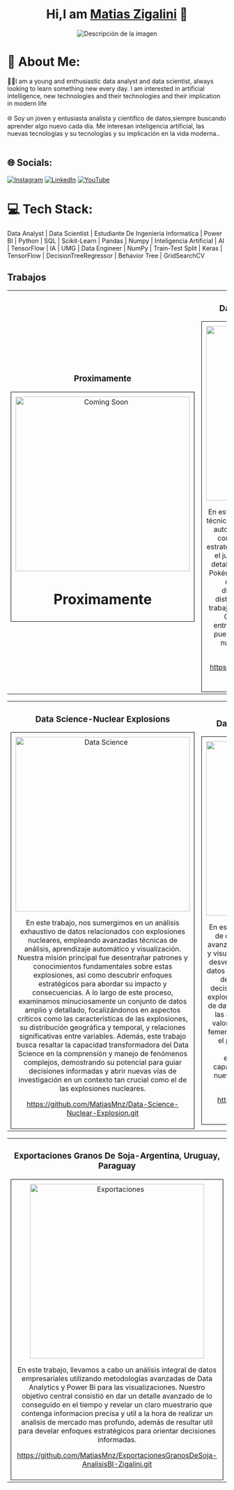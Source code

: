 <div align="center">
<h1 align="center">Hi,I am <a href="https://aristi.dev">Matias Zigalini</a> 👋</h1>
</div>

<p align="center">
  <img src="https://i.imgur.com/0fkKvcr.png" alt="Descripción de la imagen">
</p>

# 💫 About Me:
👨‍💻I am a young and enthusiastic data analyst and data scientist, always looking to learn something new every day. I am interested in artificial intelligence, new technologies and their technologies and their implication in modern life <br><br>🌐 Soy un joven y entusiasta analista y cientifico de datos,siempre buscando aprender algo nuevo cada día. Me interesan inteligencia artificial, las nuevas tecnologías y su tecnologías y su implicación en la vida moderna..<br><br>


## 🌐 Socials:
[![Instagram](https://img.shields.io/badge/Instagram-%23E4405F.svg?logo=Instagram&logoColor=white)](https://instagram.com/matyzigalini) [![LinkedIn](https://img.shields.io/badge/LinkedIn-%230077B5.svg?logo=linkedin&logoColor=white)](https://linkedin.com/in/matiaszigalini)  [![YouTube](https://img.shields.io/badge/YouTube-%23FF0000.svg?logo=YouTube&logoColor=white)](https://youtube.com/@https://www.youtube.com/channel/UCwxLzub9fLh6FW43DAsbDjg) 

# 💻 Tech Stack:
 Data Analyst | Data Scientist | Estudiante De Ingenieria Informatica | Power BI | Python | SQL | Scikit-Learn | Pandas | Numpy | Inteligencia Artificial | AI | TensorFlow | IA | UMG | Data Engineer | NumPy | Train-Test Split | Keras | TensorFlow | DecisionTreeRegressor | Behavior Tree | GridSearchCV
## Trabajos
<table>
  <tr>
    <td width="50%">
      <h3 align="center">Proximamente</h3>
      <div align="center" style="border:1px solid black; padding:10px;">
        <a href="www.linkedin.com/in/matiaszigalini" target="_blank">
          <img src="https://imgur.com/uUuWWwO" width="400" alt="Coming Soon">
        </a>
        <h1>Proximamente</h1>
      </div>
    </td>
    <td width="50%">
      <h3 align="center">Data Science-VideoJuego-Pokemon</h3>
      <div align="center" style="border:1px solid black; padding:10px;">
        <a href="https://github.com/MatiasMnz/Trabajo-Completo-Data-Science-Videojuego.git" target="_blank">
          <img src="https://i.imgur.com/WNzCoNj.png" width="400" alt="Data Science">
        </a>
        <p>En este trabajo nuestro objetivo principal fue utilizar técnicas avanzadas de análisis de datos, aprendizaje automático y visualización para obtener valiosos conocimientos sobre los Pokémon y descubrir estrategias efectivas para vencer a los oponentes en el juego. A lo largo de este proceso, exploramos detalladamente un conjunto de datos completo de Pokémon, donde nos enfocamos en aspectos clave como las estadísticas de los Pokémon, su distribución, correlaciones y características distintivas. Una de las ideas adicionales de este trabajo es demostrar la potencia y versatilidad de la Ciencia de Datos aplicada a un entorno de entretenimiento, mostrando cómo esta disciplina puede llevarnos a superar obstáculos y alcanzar nuevas metas en cualquier ámbito de la vida moderna.</p>
        <p><a href="https://github.com/MatiasMnz/Trabajo-Completo-Data-Science-Videojuego.git">https://github.com/MatiasMnz/Trabajo-Completo-Data-Science-Videojuego.git</a></p>
      </div>
    </td>
  </tr>
</table>

<table>
  <tr>
    <td width="50%">
      <h3 align="center">Data Science-Nuclear Explosions</h3>
      <div align="center" style="border:1px solid black; padding:10px;">
        <a href="https://github.com/MatiasMnz/Data-Science-Nuclear-Explosion.git" target="_blank">
          <img src="https://i.imgur.com/2aRhBoF.png" width="400" alt="Data Science">
        </a>
        <p>En este trabajo, nos sumergimos en un análisis exhaustivo de datos relacionados con explosiones nucleares, empleando avanzadas técnicas de análisis, aprendizaje automático y visualización. Nuestra misión principal fue desentrañar patrones y conocimientos fundamentales sobre estas explosiones, así como descubrir enfoques estratégicos para abordar su impacto y consecuencias. A lo largo de este proceso, examinamos minuciosamente un conjunto de datos amplio y detallado, focalizándonos en aspectos críticos como las características de las explosiones, su distribución geográfica y temporal, y relaciones significativas entre variables. Además, este trabajo busca resaltar la capacidad transformadora del Data Science en la comprensión y manejo de fenómenos complejos, demostrando su potencial para guiar decisiones informadas y abrir nuevas vías de investigación en un contexto tan crucial como el de las explosiones nucleares.</p>
        <p><a href="https://github.com/MatiasMnz/Data-Science-Nuclear-Explosion.git">https://github.com/MatiasMnz/Data-Science-Nuclear-Explosion.git</a></p>
      </div>
    </td>
    <td width="50%">
      <h3 align="center">Data Science-Fortune 500 Companies</h3>
      <div align="center" style="border:1px solid black; padding:10px;">
        <a href="https://github.com/MatiasMnz/Data-Science-Fortune500Company.git" target="_blank">
          <img src="https://i.imgur.com/RwCU97j.png" width="400" alt="Data Science">
        </a>
        <p>En este trabajo, llevamos a cabo un análisis integral de datos empresariales utilizando metodologías avanzadas de Data Science, aprendizaje automático y visualización. Nuestro objetivo central consistió en desvelar patrones e ideas fundamentales dentro de datos financieros de empresas Fortune 500, además de idear enfoques estratégicos para orientar decisiones informadas. A lo largo de este proceso, exploramos a fondo un extenso y detallado conjunto de datos, focalizándonos en aspectos críticos como las relaciones entre los ingresos, beneficios y el valor de mercado, así como la influencia de CEOs femeninas en distintos sectores. Este trabajo resalta el poder transformador del Data Science en la comprensión y dirección de dinámicas empresariales complejas, evidenciando su capacidad para guiar estratégicamente y ofrecer nuevos horizontes de exploración en el contexto empresarial actual.</p>
        <p><a href="https://github.com/MatiasMnz/Data-Science-Fortune500Company.git">https://github.com/MatiasMnz/Data-Science-Fortune500Company.git</a></p>
      </div>
    </td>
  </tr>
</table>

<table>
  <tr>
    <td width="100%">
      <h3 align="center">Exportaciones Granos De Soja-Argentina, Uruguay, Paraguay</h3>
      <div align="center" style="border:1px solid black; padding:10px;">
        <a href="https://github.com/MatiasMnz/ExportacionesGranosDeSoja-AnalisisBI-Zigalini.git" target="_blank">
          <img src="https://i.imgur.com/B6sQaTC.png" width="400" alt="Exportaciones">
        </a>
       <p>En este trabajo, llevamos a cabo un análisis integral de datos empresariales utilizando metodologías avanzadas de Data Analytics y Power Bi para las visualizaciones. Nuestro objetivo central consistió en dar un detalle avanzado de lo conseguido en el tiempo y revelar un claro muestrario que contenga informacion precisa y util a la hora de realizar un 
          analisis de mercado mas profundo, además de resultar util para develar enfoques estratégicos para orientar decisiones informadas.</p>
        <p><a href="https://github.com/MatiasMnz/ExportacionesGranosDeSoja-AnalisisBI-Zigalini.git">https://github.com/MatiasMnz/ExportacionesGranosDeSoja-AnalisisBI-Zigalini.git</a></p>
      </div>
    </td>
  </tr>
</table>
